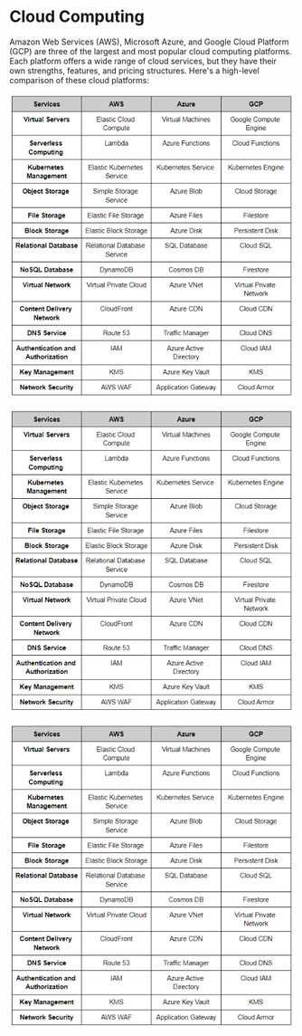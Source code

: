 # Cloud Computing

Amazon Web Services (AWS), Microsoft Azure, and Google Cloud Platform (GCP) are three of the largest and most popular cloud computing platforms. Each platform offers a wide range of cloud services, but they have their own strengths, features, and pricing structures. Here's a high-level comparison of these cloud platforms:

![Cloud 01](./img/cloud-01.png "Cloud 01")

![Cloud 02](./img/cloud-01.png "Cloud 02")

![Cloud 03](./img/cloud-01.png "Cloud 03")
